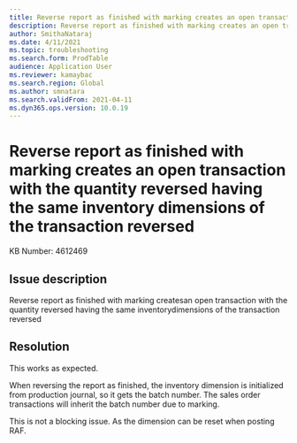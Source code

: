 ```yaml
---
title: Reverse report as finished with marking creates an open transaction with the quantity reversed having the same inventory dimensions of the transaction reversed
description: Reverse report as finished with marking creates an open transaction with the quantity reversed having the same inventory dimensions of the transaction reversed
author: SmithaNataraj
ms.date: 4/11/2021
ms.topic: troubleshooting
ms.search.form: ProdTable
audience: Application User
ms.reviewer: kamaybac
ms.search.region: Global
ms.author: smnatara
ms.search.validFrom: 2021-04-11
ms.dyn365.ops.version: 10.0.19
---
```


# Reverse report as finished with marking creates an open transaction with the quantity reversed having the same inventory dimensions of the transaction reversed

KB Number: 4612469

## Issue description

Reverse report as finished with marking createsan open transaction with the quantity reversed having the same inventorydimensions of the transaction reversed

## Resolution

This works as expected.

When reversing the report as finished, the inventory dimension is initialized from production journal, so it gets the batch number. The sales order transactions will inherit the batch number due to marking.

This is not a blocking issue. As the dimension can be reset when posting RAF.
